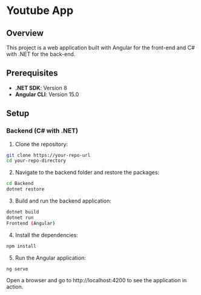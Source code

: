 # Youtube App

## Overview

This project is a web application built with Angular for the front-end and C# with .NET for the back-end. 
## Prerequisites

- **.NET SDK**: Version 8
- **Angular CLI**: Version 15.0

## Setup

### Backend (C# with .NET)

1. Clone the repository:
 ```bash
 git clone https://your-repo-url
 cd your-repo-directory
 ```
2. Navigate to the backend folder and restore the packages:
```bash
cd Backend
dotnet restore
```
3. Build and run the backend application:
```bash
dotnet build
dotnet run
Frontend (Angular)
```

4. Install the dependencies:
```bash
npm install
```
5. Run the Angular application:

```bash
ng serve
```
Open a browser and go to http://localhost:4200 to see the application in action.

